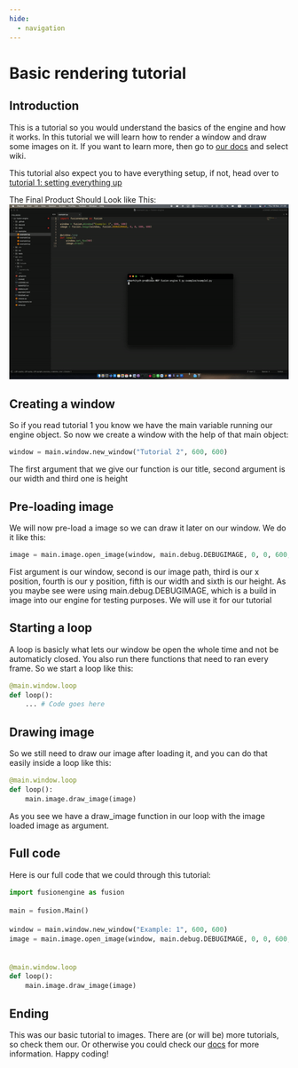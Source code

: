 ```yaml
---
hide:
  - navigation
---
```



# Basic rendering tutorial

## Introduction
This is a tutorial so you would understand the basics of the engine and how it works. In this tutorial we will learn how to render a window and draw some images on it. If you want to learn more, then go to [our docs](https://docs.fusion-engine.tech) and select wiki.

This tutorial also expect you to have everything setup, if not, head over to [tutorial 1: setting everything up](setup.md)

The Final Product Should Look like This:
![gif](../assets/gifs/example.gif)

## Creating a window

So if you read tutorial 1 you know we have the main variable running our engine object. So now we create a window with the help of that main object:
```python
window = main.window.new_window("Tutorial 2", 600, 600)
```
The first argument that we give our function is our title, second argument is our width and third one is height

## Pre-loading image
We will now pre-load a image so we can draw it later on our window. We do it like this:
```python
image = main.image.open_image(window, main.debug.DEBUGIMAGE, 0, 0, 600, 600)
```
Fist argument is our window, second is our image path, third is our x position, fourth is our y position, fifth is our width and sixth is our height. As you maybe see were using main.debug.DEBUGIMAGE, which is a build in image into our engine for testing purposes. We will use it for our tutorial

## Starting a loop
A loop is basicly what lets our window be open the whole time and not be automaticly closed. You also run there functions that need to ran every frame. So we start a loop like this:
```python
@main.window.loop
def loop():
	... # Code goes here

```

## Drawing image
So we still need to draw our image after loading it, and you can do that easily inside a loop like this:
```python
@main.window.loop
def loop():
    main.image.draw_image(image)

```
As you see we have a draw_image function in our loop with the image loaded image as argument.

## Full code
Here is our full code that we could through this tutorial:
```python
import fusionengine as fusion

main = fusion.Main()

window = main.window.new_window("Example: 1", 600, 600)
image = main.image.open_image(window, main.debug.DEBUGIMAGE, 0, 0, 600, 600)


@main.window.loop
def loop():
    main.image.draw_image(image)
```

## Ending
This was our basic tutorial to images. There are (or will be) more tutorials, so check them our. Or otherwise you could check our [docs](<https://docs.fusion-engine.tech>) for more information. Happy coding!

